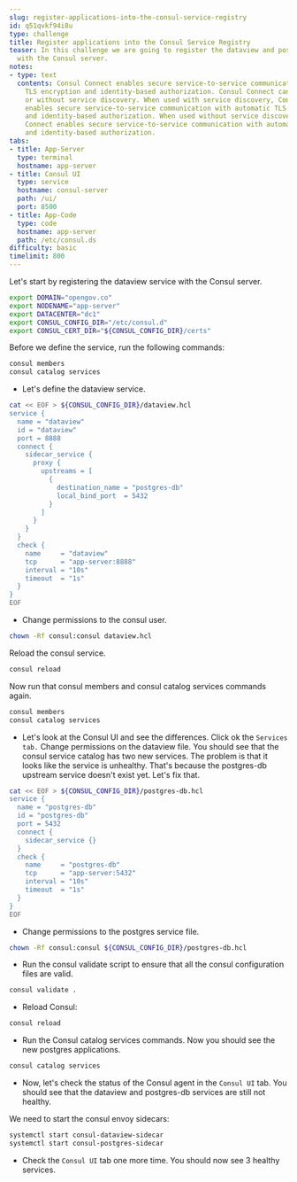 ```yaml
---
slug: register-applications-into-the-consul-service-registry
id: q51qvkf94i8u
type: challenge
title: Register applications into the Consul Service Registry
teaser: In this challenge we are going to register the dataview and postgres-db services
  with the Consul server.
notes:
- type: text
  contents: Consul Connect enables secure service-to-service communication with automatic
    TLS encryption and identity-based authorization. Consul Connect can be used with
    or without service discovery. When used with service discovery, Consul Connect
    enables secure service-to-service communication with automatic TLS encryption
    and identity-based authorization. When used without service discovery, Consul
    Connect enables secure service-to-service communication with automatic TLS encryption
    and identity-based authorization.
tabs:
- title: App-Server
  type: terminal
  hostname: app-server
- title: Consul UI
  type: service
  hostname: consul-server
  path: /ui/
  port: 8500
- title: App-Code
  type: code
  hostname: app-server
  path: /etc/consul.ds
difficulty: basic
timelimit: 800
---
```


Let's start by registering the dataview service with the Consul server.

```bash
export DOMAIN="opengov.co"
export NODENAME="app-server"
export DATACENTER="dc1"
export CONSUL_CONFIG_DIR="/etc/consul.d"
export CONSUL_CERT_DIR="${CONSUL_CONFIG_DIR}/certs"
```

Before we define the service, run the following commands:

```bash
consul members
consul catalog services
```

* Let's define the dataview service.

```bash
cat << EOF > ${CONSUL_CONFIG_DIR}/dataview.hcl
service {
  name = "dataview"
  id = "dataview"
  port = 8888
  connect {
    sidecar_service {
      proxy {
        upstreams = [
          {
            destination_name = "postgres-db"
            local_bind_port  = 5432
          }
        ]
      }
    }
  }
  check {
    name     = "dataview"
    tcp      = "app-server:8888"
    interval = "10s"
    timeout  = "1s"
  }
}
EOF
```

* Change permissions to the consul user.

```bash
chown -Rf consul:consul dataview.hcl
```

Reload the consul service.

```bash
consul reload
```

Now run that consul members and consul catalog services commands again.

```bash
consul members
consul catalog services
```

* Let's look at the Consul UI and see the differences.  Click ok the `Services tab.`
Change permissions on the dataview file.
You should see that the consul service catalog has two new services.  The problem is that it looks like the service is unhealthy.  That's because the postgres-db upstream service doesn't exist yet.  Let's fix that.

```bash
cat << EOF > ${CONSUL_CONFIG_DIR}/postgres-db.hcl
service {
  name = "postgres-db"
  id = "postgres-db"
  port = 5432
  connect {
    sidecar_service {}
  }
  check {
    name     = "postgres-db"
    tcp      = "app-server:5432"
    interval = "10s"
    timeout  = "1s"
  }
}
EOF
```

* Change permissions to the postgres service file.

```bash
chown -Rf consul:consul ${CONSUL_CONFIG_DIR}/postgres-db.hcl
```

* Run the consul validate script to ensure that all the consul configuration files are valid.

```bash
consul validate .
```

* Reload Consul:

```bash
consul reload
```

* Run the Consul catalog services commands.
Now you should see the new postgres applications.

```bash
consul catalog services
```

* Now, let's check the status of the Consul agent in the `Consul UI` tab.
You should see that the dataview and postgres-db services are still not healthy.

We need to start the consul envoy sidecars:

```bash
systemctl start consul-dataview-sidecar
systemctl start consul-postgres-sidecar
```

* Check the `Consul UI` tab one more time. You should now see 3 healthy services.
